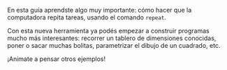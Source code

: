 En esta guía aprendste algo muy importante: cómo hacer que la computadora repita tareas, usando el comando `repeat`.

Con esta nueva herramienta ya podés empezar a construir programas mucho más interesantes: recorrer un tablero de dimensiones conocidas, poner o sacar muchas bolitas, parametrizar el dibujo de un cuadrado, etc.

¡Animate a pensar otros ejemplos!
